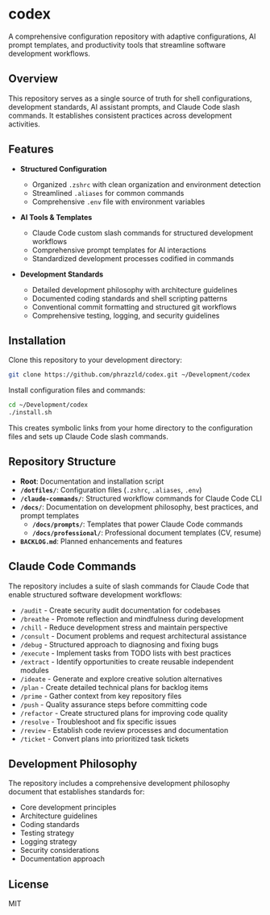 # codex

A comprehensive configuration repository with adaptive configurations, AI prompt templates, and productivity tools that streamline software development workflows.

## Overview

This repository serves as a single source of truth for shell configurations, development standards, AI assistant prompts, and Claude Code slash commands. It establishes consistent practices across development activities.

## Features

- **Structured Configuration**
  - Organized `.zshrc` with clean organization and environment detection
  - Streamlined `.aliases` for common commands
  - Comprehensive `.env` file with environment variables

- **AI Tools & Templates**
  - Claude Code custom slash commands for structured development workflows
  - Comprehensive prompt templates for AI interactions
  - Standardized development processes codified in commands

- **Development Standards**
  - Detailed development philosophy with architecture guidelines
  - Documented coding standards and shell scripting patterns
  - Conventional commit formatting and structured git workflows
  - Comprehensive testing, logging, and security guidelines

## Installation

Clone this repository to your development directory:

```bash
git clone https://github.com/phrazzld/codex.git ~/Development/codex
```

Install configuration files and commands:

```bash
cd ~/Development/codex
./install.sh
```

This creates symbolic links from your home directory to the configuration files and sets up Claude Code slash commands.

## Repository Structure

- **Root**: Documentation and installation script
- **`/dotfiles/`**: Configuration files (`.zshrc`, `.aliases`, `.env`)
- **`/claude-commands/`**: Structured workflow commands for Claude Code CLI
- **`/docs/`**: Documentation on development philosophy, best practices, and prompt templates
  - **`/docs/prompts/`**: Templates that power Claude Code commands
  - **`/docs/professional/`**: Professional document templates (CV, resume)
- **`BACKLOG.md`**: Planned enhancements and features

## Claude Code Commands

The repository includes a suite of slash commands for Claude Code that enable structured software development workflows:

- `/audit` - Create security audit documentation for codebases
- `/breathe` - Promote reflection and mindfulness during development
- `/chill` - Reduce development stress and maintain perspective
- `/consult` - Document problems and request architectural assistance
- `/debug` - Structured approach to diagnosing and fixing bugs
- `/execute` - Implement tasks from TODO lists with best practices
- `/extract` - Identify opportunities to create reusable independent modules
- `/ideate` - Generate and explore creative solution alternatives
- `/plan` - Create detailed technical plans for backlog items
- `/prime` - Gather context from key repository files
- `/push` - Quality assurance steps before committing code
- `/refactor` - Create structured plans for improving code quality
- `/resolve` - Troubleshoot and fix specific issues
- `/review` - Establish code review processes and documentation
- `/ticket` - Convert plans into prioritized task tickets

## Development Philosophy

The repository includes a comprehensive development philosophy document that establishes standards for:

- Core development principles
- Architecture guidelines
- Coding standards
- Testing strategy
- Logging strategy
- Security considerations
- Documentation approach

## License

MIT
